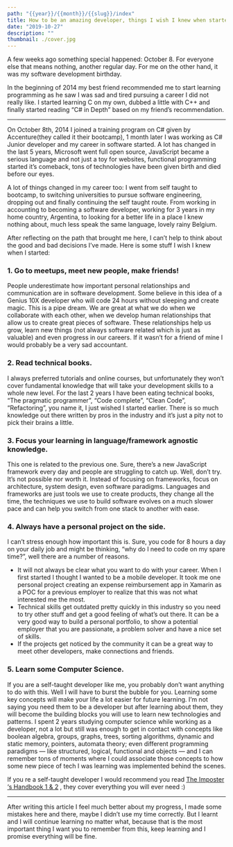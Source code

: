 ```yaml
---
path: "{{year}}/{{month}}/{{slug}}/index"
title: How to be an amazing developer, things I wish I knew when started
date: "2019-10-27"
description: ""
thumbnail: ./cover.jpg
---
```


A few weeks ago something special happened: October 8. For everyone else that means nothing, another regular day. For me on the other hand, it was my software development birthday.

In the beginning of 2014 my best friend recommended me to start learning programming as he saw I was sad and tired pursuing a career I did not really like. I started learning C on my own, dubbed a little with C++ and finally started reading “C# in Depth” based on my friend’s recommendation.

---

On October 8th, 2014 I joined a training program on C# given by Accenture(they called it their bootcamp), 1 month later I was working as C# Junior developer and my career in software started.
A lot has changed in the last 5 years, Microsoft went full open source, JavaScript became a serious language and not just a toy for websites, functional programming started it’s comeback, tons of technologies have been given birth and died before our eyes.

A lot of things changed in my career too: I went from self taught to bootcamp, to switching universities to pursue software engineering, dropping out and finally continuing the self taught route. From working in accounting to becoming a software developer, working for 3 years in my home country, Argentina, to looking for a better life in a place I knew nothing about, much less speak the same language, lovely rainy Belgium.

After reflecting on the path that brought me here, I can’t help to think about the good and bad decisions I’ve made. Here is some stuff I wish I knew when I started:

### 1. Go to meetups, meet new people, make friends!

People underestimate how important personal relationships and communication are in software development. Some believe in this idea of a Genius 10X developer who will code 24 hours without sleeping and create magic. This is a pipe dream. We are great at what we do when we collaborate with each other, when we develop human relationships that allow us to create great pieces of software. These relationships help us grow, learn new things (not always software related which is just as valuable) and even progress in our careers. If it wasn’t for a friend of mine I would probably be a very sad accountant.

### 2. Read technical books.

I always preferred tutorials and online courses, but unfortunately they won’t cover fundamental knowledge that will take your development skills to a whole new level. For the last 2 years I have been eating technical books, “The pragmatic programmer”, “Code complete”, “Clean Code”, “Refactoring”, you name it, I just wished I started earlier. There is so much knowledge out there written by pros in the industry and it’s just a pity not to pick their brains a little.

### 3. Focus your learning in language/framework agnostic knowledge.

This one is related to the previous one. Sure, there’s a new JavaScript framework every day and people are struggling to catch up. Well, don’t try. It’s not possible nor worth it. Instead of focusing on frameworks, focus on architecture, system design, even software paradigms. Languages and frameworks are just tools we use to create products, they change all the time, the techniques we use to build software evolves on a much slower pace and can help you switch from one stack to another with ease.

### 4. Always have a personal project on the side.

I can’t stress enough how important this is. Sure, you code for 8 hours a day on your daily job and might be thinking, “why do I need to code on my spare time?”, well there are a number of reasons.

- It will not always be clear what you want to do with your career. When I first started I thought I wanted to be a mobile developer. It took me one personal project creating an expense reimbursement app in Xamarin as a POC for a previous employer to realize that this was not what interested me the most.
- Technical skills get outdated pretty quickly in this industry so you need to try other stuff and get a good feeling of what’s out there.
  It can be a very good way to build a personal portfolio, to show a potential employer that you are passionate, a problem solver and have a nice set of skills.
- If the projects get noticed by the community it can be a great way to meet other developers, make connections and friends.

### 5. Learn some Computer Science.

If you are a self-taught developer like me, you probably don’t want anything to do with this. Well I will have to burst the bubble for you. Learning some key concepts will make your life a lot easier for future learning. I’m not saying you need them to be a developer but after learning about them, they will become the building blocks you will use to learn new technologies and patterns.
I spent 2 years studying computer science while working as a developer, not a lot but still was enough to get in contact with concepts like boolean algebra, groups, graphs, trees, sorting algorithms, dynamic and static memory, pointers, automata theory; even different programming paradigms — like structured, logical, functional and objects — and I can remember tons of moments where I could associate those concepts to how some new piece of tech I was learning was implemented behind the scenes.

If you re a self-taught developer I would recommend you read [The Imposter ‘s Handbook 1 & 2](https://bigmachine.io/products/imposter2-combo/) , they cover everything you will ever need :)

---

After writing this article I feel much better about my progress, I made some mistakes here and there, maybe I didn’t use my time correctly. But I learnt and I will continue learning no matter what, because that is the most important thing I want you to remember from this, keep learning and I promise everything will be fine.
